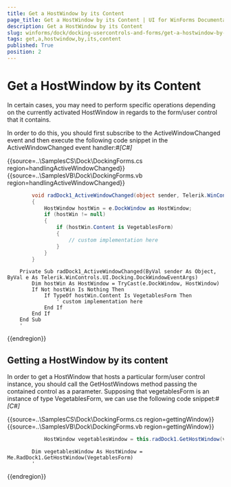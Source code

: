```yaml
---
title: Get a HostWindow by its Content
page_title: Get a HostWindow by its Content | UI for WinForms Documentation
description: Get a HostWindow by its Content
slug: winforms/dock/docking-usercontrols-and-forms/get-a-hostwindow-by-its-content
tags: get,a,hostwindow,by,its,content
published: True
position: 2
---
```


# Get a HostWindow by its Content



In certain cases, you may need to perform specific operations depending on the currently activated HostWindow in regards to the form/user control that it contains.



In order to do this, you should first subscribe to the ActiveWindowChanged event and then execute the following code snippet in the ActiveWindowChanged event handler:#_[C#]_

	



{{source=..\SamplesCS\Dock\DockingForms.cs region=handlingActiveWindowChanged}} 
{{source=..\SamplesVB\Dock\DockingForms.vb region=handlingActiveWindowChanged}} 

````C#
        void radDock1_ActiveWindowChanged(object sender, Telerik.WinControls.UI.Docking.DockWindowEventArgs e)
        {
            HostWindow hostWin = e.DockWindow as HostWindow;
            if (hostWin != null)
            {
                if (hostWin.Content is VegetablesForm)
                {
                    // custom implementation here
                }
            }
        }
````
````VB.NET
    Private Sub radDock1_ActiveWindowChanged(ByVal sender As Object, ByVal e As Telerik.WinControls.UI.Docking.DockWindowEventArgs)
        Dim hostWin As HostWindow = TryCast(e.DockWindow, HostWindow)
        If Not hostWin Is Nothing Then
            If TypeOf hostWin.Content Is VegetablesForm Then
                ' custom implementation here
            End If
        End If
    End Sub
    '
````

{{endregion}} 








## Getting a HostWindow by its content

In order to get a HostWindow that hosts a particular form/user control instance, you should call the GetHostWindows method passing the contained control as a parameter. Supposing that vegetablesForm is an instance of type VegetablesForm, we can use the following code snippet:#_[C#]_

	



{{source=..\SamplesCS\Dock\DockingForms.cs region=gettingWindow}} 
{{source=..\SamplesVB\Dock\DockingForms.vb region=gettingWindow}} 

````C#
            HostWindow vegetablesWindow = this.radDock1.GetHostWindow(vegetablesForm);
````
````VB.NET
        Dim vegetablesWindow As HostWindow = Me.RadDock1.GetHostWindow(VegetablesForm)
        '
````

{{endregion}} 





